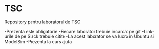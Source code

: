 # TSC
Repository pentru laboratorul de TSC


-Prezenta este obligatorie
-Fiecare laborator trebuie incarcat pe git
-Link-urile de pe Slack trebuie citite
-La acest laborator se va lucra in Ubuntu si ModelSim
-Prezenta la curs ajuta
